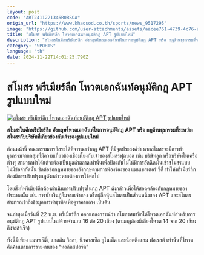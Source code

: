 ```yaml
---
layout: post
code: "ART2411221346R0RSOA"
origin_url: "https://www.khaosod.co.th/sports/news_9517295"
image: "https://github.com/user-attachments/assets/aacee761-4739-4c76-a81e-653688dd4948"
title: "สโมสร พรีเมียร์ลีก โหวตเอกฉันท์อนุมัติกฎ APT รูปแบบใหม่"
description: "สโมสรในศึกพรีเมียร์ลีก อังกฤษโหวตเอกฉันท์ในการอนุมัติกฎ APT หรือ กฎด้านธุรกรรมที่ระหว่างสโมสรกับบริษัทที่เกี่ยวข้องกับเจ้าของรูปแบบใหม่"
category: "SPORTS"
language: "th"
date: 2024-11-22T14:01:25.790Z
---
```


# สโมสร พรีเมียร์ลีก โหวตเอกฉันท์อนุมัติกฎ APT รูปแบบใหม่

[![สโมสร พรีเมียร์ลีก โหวตเอกฉันท์อนุมัติกฎ APT รูปแบบใหม่](https://www.khaosod.co.th/wpapp/uploads/2024/11/premier-league-logo-9655.jpg "สโมสร พรีเมียร์ลีก โหวตเอกฉันท์อนุมัติกฎ APT รูปแบบใหม่")](https://www.khaosod.co.th/wpapp/uploads/2024/11/premier-league-logo-9655.jpg)

**สโมสรในศึกพรีเมียร์ลีก อังกฤษโหวตเอกฉันท์ในการอนุมัติกฎ APT หรือ กฎด้านธุรกรรมที่ระหว่างสโมสรกับบริษัทที่เกี่ยวข้องกับเจ้าของรูปแบบใหม่**

ก่อนหน้านี้ คณะกรรมการอิสระได้พิจารณาว่ากฎ APT ที่มีจุดประสงค์ว่า หากสโมสรจะมีการทำธุรกรรมจากกลุ่มที่มีความเกี่ยวข้องเชื่อมโยงกับเจ้าของสโมสรฟุตบอล เช่น บริษัทลูก หรือบริษัทในเครือต่างๆ สามารถทำได้แต่จะต้องเป็นมูลค่าตลาดเท่านั้นเพื่อป้องกันไม่ให้มีการอัดฉีดเงินเข้าสโมสรแบบไม่มีข้อจำกัดนั้น ขัดต่อข้อกฎหมายของอังกฤษตามการฟ้องร้องของ แมนเชสเตอร์ ซิตี้ ทำให้พรีเมียร์ลีกต้องมีการปรับปรุงกฎดังกล่าวหากต้องการใช้ต่อไป

โดยสิ่งที่พรีเมียร์ลีกต้องดำเนินการปรับปรุงในกฎ APT ดังกล่าวเพื่อให้สอดคล้องกับกฎหมายชองประเทศนั้น เช่น การนับเงินกู้ยืมจากเจ้าของ หรือผู้ถือหุ้นสโมสรเป็นส่วนหนึ่งของ APT และสโมสรสามารถเข้าถึงข้อมูลการทำธุรกิจเพื่อดูราคากลาง เป็นต้น

จนล่าสุดเมื่อวันที่ 22 พ.ย. พรีเมียร์ลีก ออกแถลงการณ์ว่า สโมสรสมาชิกได้โหวตเอกฉันท์สำหรับการอนุมัติกฎ APT รูปแบบใหม่ด้วยจำนวน 16 ต่อ 20 เสียง (ตามกฎต้องมีเสียงโหวต 14 จาก 20 เสียงถึงจะสำเร็จ)

ทั้งนี้มีเพียง แมนฯ ซิตี้, แอสตัน วิลลา, นิวคาสเซิล ยูไนเต็ด และน็อตติงแฮม ฟอเรสต์ เท่านั้นที่โหวตคัดค้านตามการรายงานของ “ทอล์กสปอร์ต”

